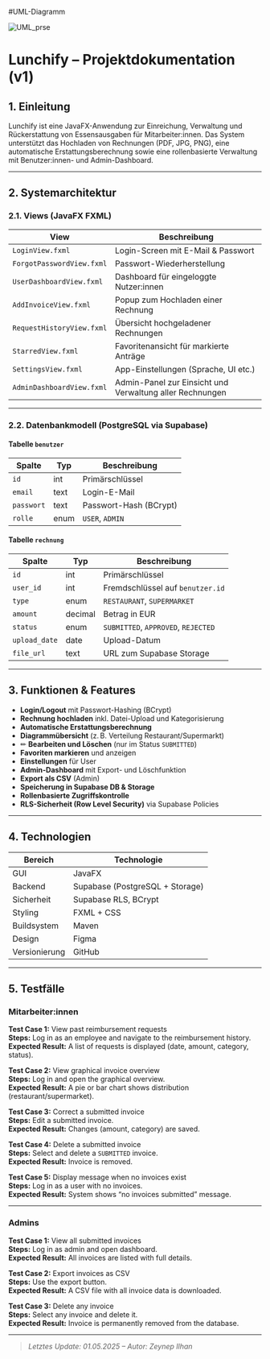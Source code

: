 #UML-Diagramm


![UML_prse](https://github.com/user-attachments/assets/368fc4b0-d02f-4a65-980c-f76ed93e2c02)


# Lunchify – Projektdokumentation (v1)

## 1. Einleitung

Lunchify ist eine JavaFX-Anwendung zur Einreichung, Verwaltung und Rückerstattung von Essensausgaben für Mitarbeiter:innen. Das System unterstützt das Hochladen von Rechnungen (PDF, JPG, PNG), eine automatische Erstattungsberechnung sowie eine rollenbasierte Verwaltung mit Benutzer:innen- und Admin-Dashboard.

---

## 2. Systemarchitektur

### 2.1. Views (JavaFX FXML)

| View | Beschreibung |
|------|--------------|
| `LoginView.fxml` | Login-Screen mit E-Mail & Passwort |
| `ForgotPasswordView.fxml` | Passwort-Wiederherstellung |
| `UserDashboardView.fxml` | Dashboard für eingeloggte Nutzer:innen |
| `AddInvoiceView.fxml` | Popup zum Hochladen einer Rechnung |
| `RequestHistoryView.fxml` | Übersicht hochgeladener Rechnungen |
| `StarredView.fxml` | Favoritenansicht für markierte Anträge |
| `SettingsView.fxml` | App-Einstellungen (Sprache, UI etc.) |
| `AdminDashboardView.fxml` | Admin-Panel zur Einsicht und Verwaltung aller Rechnungen |

---

### 2.2. Datenbankmodell (PostgreSQL via Supabase)

#### Tabelle `benutzer`

| Spalte      | Typ    | Beschreibung                     |
|-------------|--------|----------------------------------|
| `id`        | int    | Primärschlüssel                  |
| `email`     | text   | Login-E-Mail                     |
| `passwort`  | text   | Passwort-Hash (BCrypt)           |
| `rolle`     | enum   | `USER`, `ADMIN`                  |

#### Tabelle `rechnung`

| Spalte        | Typ     | Beschreibung                           |
|---------------|----------|----------------------------------------|
| `id`          | int      | Primärschlüssel                        |
| `user_id`     | int      | Fremdschlüssel auf `benutzer.id`       |
| `type`        | enum     | `RESTAURANT`, `SUPERMARKET`           |
| `amount`      | decimal  | Betrag in EUR                         |
| `status`      | enum     | `SUBMITTED`, `APPROVED`, `REJECTED`   |
| `upload_date` | date     | Upload-Datum                          |
| `file_url`    | text     | URL zum Supabase Storage              |

---

## 3. Funktionen & Features

-  **Login/Logout** mit Passwort-Hashing (BCrypt)
-  **Rechnung hochladen** inkl. Datei-Upload und Kategorisierung
-  **Automatische Erstattungsberechnung**
-  **Diagrammübersicht** (z. B. Verteilung Restaurant/Supermarkt)
- ✏ **Bearbeiten und Löschen** (nur im Status `SUBMITTED`)
-  **Favoriten markieren** und anzeigen
-  **Einstellungen** für User
-  **Admin-Dashboard** mit Export- und Löschfunktion
-  **Export als CSV** (Admin)
-  **Speicherung in Supabase DB & Storage**
-  **Rollenbasierte Zugriffskontrolle**
-  **RLS-Sicherheit (Row Level Security)** via Supabase Policies

---

## 4. Technologien

| Bereich      | Technologie              |
|--------------|---------------------------|
| GUI          | JavaFX                    |
| Backend      | Supabase (PostgreSQL + Storage) |
| Sicherheit   | Supabase RLS, BCrypt      |
| Styling      | FXML + CSS                |
| Buildsystem  | Maven                     |
| Design       | Figma                     |
| Versionierung| GitHub                    |

---

## 5. Testfälle

### Mitarbeiter:innen

**Test Case 1:** View past reimbursement requests  
**Steps:** Log in as an employee and navigate to the reimbursement history.  
**Expected Result:** A list of requests is displayed (date, amount, category, status).

**Test Case 2:** View graphical invoice overview  
**Steps:** Log in and open the graphical overview.  
**Expected Result:** A pie or bar chart shows distribution (restaurant/supermarket).

**Test Case 3:** Correct a submitted invoice  
**Steps:** Edit a submitted invoice.  
**Expected Result:** Changes (amount, category) are saved.

**Test Case 4:** Delete a submitted invoice  
**Steps:** Select and delete a `SUBMITTED` invoice.  
**Expected Result:** Invoice is removed.

**Test Case 5:** Display message when no invoices exist  
**Steps:** Log in as a user with no invoices.  
**Expected Result:** System shows “no invoices submitted” message.

---

### Admins

**Test Case 1:** View all submitted invoices  
**Steps:** Log in as admin and open dashboard.  
**Expected Result:** All invoices are listed with full details.

**Test Case 2:** Export invoices as CSV  
**Steps:** Use the export button.  
**Expected Result:** A CSV file with all invoice data is downloaded.

**Test Case 3:** Delete any invoice  
**Steps:** Select any invoice and delete it.  
**Expected Result:** Invoice is permanently removed from the database.

---

> _Letztes Update: 01.05.2025 – Autor: Zeynep Ilhan_





  
